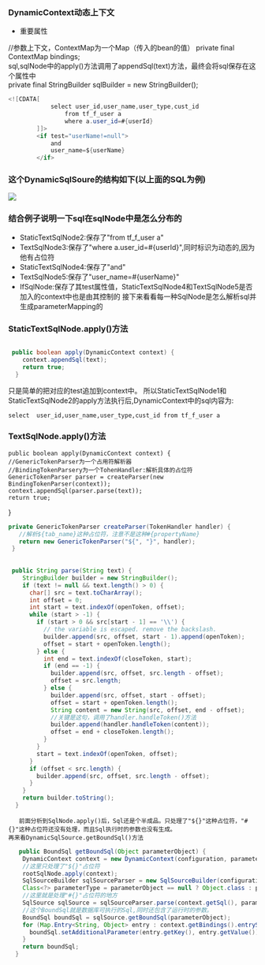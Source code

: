 ###  DynamicContext动态上下文
* 重要属性


//参数上下文，ContextMap为一个Map（传入的bean的值） 
    private final ContextMap bindings;<br>
    sql,sqlNode中的apply()方法调用了appendSql(text)方法，最终会将sql保存在这个属性中<br>
    private final StringBuilder sqlBuilder = new StringBuilder();  <br>

```java
<![CDATA[
    		select user_id,user_name,user_type,cust_id
				from tf_f_user a 
				where a.user_id=#{userId} 
		]]>
		<if test="userName!=null"> 
			and 
			user_name=${userName} 
		</if>

```


### 这个DynamicSqlSoure的结构如下(以上面的SQL为例)

![](http://img.blog.csdn.net/20151221105942363)

### 结合例子说明一下sql在sqlNode中是怎么分布的
* StaticTextSqlNode2:保存了"from tf_f_user a"
* TextSqlNode3:保存了"where a.user_id=#{userId}",同时标识为动态的,因为他有占位符
* StaticTextSqlNode4:保存了"and"
* TextSqlNode5:保存了"user_name=#{userName}"
* IfSqlNode:保存了其test属性值，StaticTextSqlNode4和TextSqlNode5是否加入的context中也是由其控制的
接下来看看每一种SqlNode是怎么解析sql并生成parameterMapping的


### StaticTextSqlNode.apply()方法


```java

 public boolean apply(DynamicContext context) {
    context.appendSql(text);
    return true;
  }

```

只是简单的把对应的test追加到context中。
所以StaticTextSqlNode1和StaticTextSqlNode2的apply方法执行后,DynamicContext中的sql内容为:


    select  user_id,user_name,user_type,cust_id from tf_f_user a  
    
    
   
   
   
   ### TextSqlNode.apply()方法
    public boolean apply(DynamicContext context) {  
    //GenericTokenParser为一个占用符解析器  
    //BindingTokenParsery为一个TohenHandler:解析具体的占位符  
    GenericTokenParser parser = createParser(new BindingTokenParser(context));  
    context.appendSql(parser.parse(text));  
    return true;  
  } 
    
    
```java
private GenericTokenParser createParser(TokenHandler handler) {  
   //解析${tab_name}这种占位符，注意不是这种#{propertyName}  
   return new GenericTokenParser("${", "}", handler);  
 }  
 
 
 public String parse(String text) {  
    StringBuilder builder = new StringBuilder();  
    if (text != null && text.length() > 0) {  
      char[] src = text.toCharArray();  
      int offset = 0;  
      int start = text.indexOf(openToken, offset);  
      while (start > -1) {  
        if (start > 0 && src[start - 1] == '\\') {  
          // the variable is escaped. remove the backslash.  
          builder.append(src, offset, start - 1).append(openToken);  
          offset = start + openToken.length();  
        } else {  
          int end = text.indexOf(closeToken, start);  
          if (end == -1) {  
            builder.append(src, offset, src.length - offset);  
            offset = src.length;  
          } else {  
            builder.append(src, offset, start - offset);  
            offset = start + openToken.length();  
            String content = new String(src, offset, end - offset);  
            //关键是这句，调用了handler.handleToken()方法  
            builder.append(handler.handleToken(content));  
            offset = end + closeToken.length();  
          }  
        }  
        start = text.indexOf(openToken, offset);  
      }  
      if (offset < src.length) {  
        builder.append(src, offset, src.length - offset);  
      }  
    }  
    return builder.toString();  
  }  
```

       前面分析到SqlNode.apply()后，Sql还是个半成品。只处理了"${}"这种占位符，"#{}"这种占位符还没有处理，而且Sql执行时的参数也没有生成。
    再来看DynamicSqlSource.getBoundSql()方法
    

```java
   public BoundSql getBoundSql(Object parameterObject) {
    DynamicContext context = new DynamicContext(configuration, parameterObject);
    //这里只处理了"${}"占位符
    rootSqlNode.apply(context);
    SqlSourceBuilder sqlSourceParser = new SqlSourceBuilder(configuration);
    Class<?> parameterType = parameterObject == null ? Object.class : parameterObject.getClass();
    //这里就是处理"#{}"占位符的地方
    SqlSource sqlSource = sqlSourceParser.parse(context.getSql(), parameterType, context.getBindings());
    //这个BoundSql就是数据库可执行的Sql,同时还包含了运行时的参数。
    BoundSql boundSql = sqlSource.getBoundSql(parameterObject);
    for (Map.Entry<String, Object> entry : context.getBindings().entrySet()) {
      boundSql.setAdditionalParameter(entry.getKey(), entry.getValue());
    }
    return boundSql;
  }
```
    
